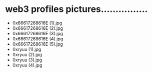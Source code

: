 # web3 profiles pictures................
- 0x66617268616E (1).jpg
- 0x66617268616E (2).jpg
- 0x66617268616E (3).jpg
- 0x66617268616E (4).jpg
- 0x66617268616E (5).jpg
- 0xryuu (1).jpg
- 0xryuu (2).jpg
- 0xryuu (3).jpg
- 0xryuu (4).jpg
